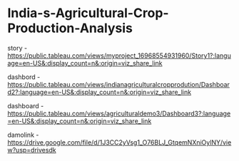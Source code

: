 # India-s-Agricultural-Crop-Production-Analysis
story  -   https://public.tableau.com/views/myproject_16968554931960/Story1?:language=en-US&:display_count=n&:origin=viz_share_link


dashbord   -   https://public.tableau.com/views/indianagriculturalcropprodution/Dashboard2?:language=en-US&:display_count=n&:origin=viz_share_link

dashboard   -   https://public.tableau.com/views/agriculturaldemo3/Dashboard3?:language=en-US&:display_count=n&:origin=viz_share_link

damolink  -  https://drive.google.com/file/d/1J3CC2yVsg1_O76BLJ_GtqemNXniOylNY/view?usp=drivesdk
